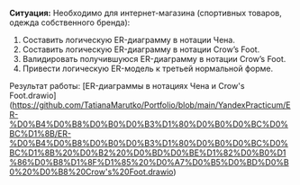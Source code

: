 **Ситуация:** 
Необходимо для интернет-магазина (спортивных товаров, одежда собственного бренда):
1. Составить логическую ER-диаграмму в нотации Чена.
2. Составить логическую ER-диаграмму в нотации Crow’s Foot.
3. Валидировать получившуюся ER-диаграмму в нотации Crow’s Foot.
4. Привести логическую ER-модель к третьей нормальной форме.

Результат работы: [ER-диаграммы в нотациях Чена и Crow's Foot.drawio] (https://github.com/TatianaMarutko/Portfolio/blob/main/YandexPracticum/ER-%D0%B4%D0%B8%D0%B0%D0%B3%D1%80%D0%B0%D0%BC%D0%BC%D1%8B/ER-%D0%B4%D0%B8%D0%B0%D0%B3%D1%80%D0%B0%D0%BC%D0%BC%D1%8B%20%D0%B2%20%D0%BD%D0%BE%D1%82%D0%B0%D1%86%D0%B8%D1%8F%D1%85%20%D0%A7%D0%B5%D0%BD%D0%B0%20%D0%B8%20Crow's%20Foot.drawio)
